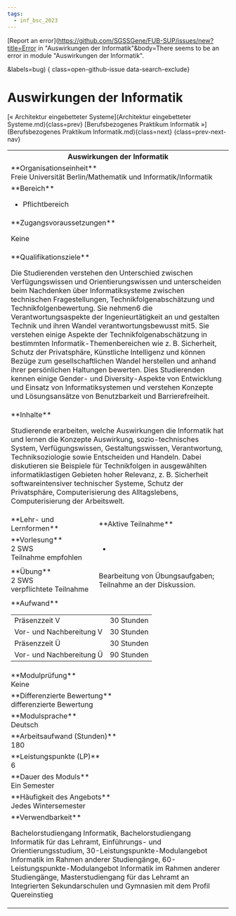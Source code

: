 ```yaml
---
tags:
  - inf_bsc_2023
---
```

[Report an error](https://github.com/SGSSGene/FUB-SUP/issues/new?title=Error in "Auswirkungen der Informatik"&body=There seems to be an error in module "Auswirkungen der Informatik".

<Describe here a slightly more detailed description of what is wrong>&labels=bug)
{ class=open-github-issue data-search-exclude}

# Auswirkungen der Informatik

[« Architektur eingebetteter Systeme](Architektur eingebetteter Systeme.md){class=prev}
[Berufsbezogenes Praktikum Informatik »](Berufsbezogenes Praktikum Informatik.md){class=next}
{class=prev-next-nav}

<table markdown id="moduledesc">
<tr markdown class="moduledesc_head"><th colspan="2">Auswirkungen der Informatik </th></tr>
<tr markdown><td colspan="2">**Organisationseinheit**   <br>Freie Universität Berlin/Mathematik und Informatik/Informatik</td></tr>

<tr markdown><td colspan="2">**Bereich**<br>


- Pflichtbereich

</td></tr>

<tr markdown><td colspan="2">**Zugangsvoraussetzungen** <br>

Keine


</td></tr>
<tr markdown><td colspan="2">**Qualifikationsziele**    <br>

Die Studierenden verstehen den Unterschied zwischen Verfügungswissen und
Orientierungswissen und unterscheiden beim Nachdenken über Informatiksysteme
zwischen technischen Fragestellungen, Technikfolgenabschätzung und
Technikfolgenbewertung. Sie nehmen6 die Verantwortungsaspekte der
Ingenieurtätigkeit an und gestalten Technik und ihren Wandel
verantwortungsbewusst mit5. Sie verstehen einige Aspekte der
Technikfolgenabschätzung in bestimmten Informatik-Themenbereichen wie z. B.
Sicherheit, Schutz der Privatsphäre, Künstliche Intelligenz und können
Bezüge zum gesellschaftlichen Wandel herstellen und anhand ihrer
persönlichen Haltungen bewerten. Dies Studierenden kennen einige Gender- und
Diversity-Aspekte von Entwicklung und Einsatz von Informatiksystemen und
verstehen Konzepte und Lösungsansätze von Benutzbarkeit und
Barrierefreiheit.


</td></tr>
<tr markdown><td colspan="2">**Inhalte**                <br>

Studierende erarbeiten, welche Auswirkungen die Informatik hat und lernen
die Konzepte Auswirkung, sozio-technisches System, Verfügungswissen,
Gestaltungswissen, Verantwortung, Techniksoziologie sowie Entscheiden und
Handeln. Dabei diskutieren sie Beispiele für Technikfolgen in ausgewählten
informatiklastigen Gebieten hoher Relevanz, z. B. Sicherheit
softwareintensiver technischer Systeme, Schutz der Privatsphäre,
Computerisierung des Alltagslebens, Computerisierung der Arbeitswelt.


</td></tr>

<tr markdown><td>**Lehr- und Lernformen**</td><td>**Aktive Teilnahme**</td></tr>
<tr markdown><td> **Vorlesung** <br>2 SWS <br> Teilnahme empfohlen</td><td>

-
</td></tr>
<tr markdown><td> **Übung** <br>2 SWS <br> verpflichtete Teilnahme</td><td>

Bearbeitung von Übungsaufgaben; Teilnahme an der Diskussion.
</td></tr>
<tr markdown><td colspan="2">**Aufwand**                <br>
<table class="aufwand_table">
<tr><td>Präsenzzeit V</td><td>30 Stunden</td></tr>
<tr><td>Vor- und Nachbereitung V</td><td>30 Stunden</td></tr>
<tr><td>Präsenzzeit Ü</td><td>30 Stunden</td></tr>
<tr><td>Vor- und Nachbereitung Ü</td><td>90 Stunden</td></tr>
</table>

</td></tr>
<tr markdown><td colspan="2">**Modulprüfung**             <br>Keine


</td></tr>
<tr markdown><td colspan="2">**Differenzierte Bewertung** <br>differenzierte Bewertung

</td></tr>
<tr markdown><td colspan="2">**Modulsprache**             <br>Deutsch</td></tr>
<tr markdown><td colspan="2">**Arbeitsaufwand (Stunden)** <br>180</td></tr>
<tr markdown><td colspan="2">**Leistungspunkte (LP)**     <br>6</td></tr>
<tr markdown><td colspan="2">**Dauer des Moduls**         <br>Ein Semester</td></tr>
<tr markdown><td colspan="2">**Häufigkeit des Angebots**  <br>Jedes Wintersemester</td></tr>
<tr markdown><td colspan="2">**Verwendbarkeit**           <br>

Bachelorstudiengang Informatik, Bachelorstudiengang Informatik für das
Lehramt, Einführungs- und Orientierungsstudium,
30-Leistungspunkte-Modulangebot Informatik im Rahmen anderer Studiengänge,
60-Leistungspunkte-Modulangebot Informatik im Rahmen anderer Studiengänge,
Masterstudiengang für das Lehramt an Integrierten Sekundarschulen und
Gymnasien mit dem Profil Quereinstieg


</td></tr>

</table>
